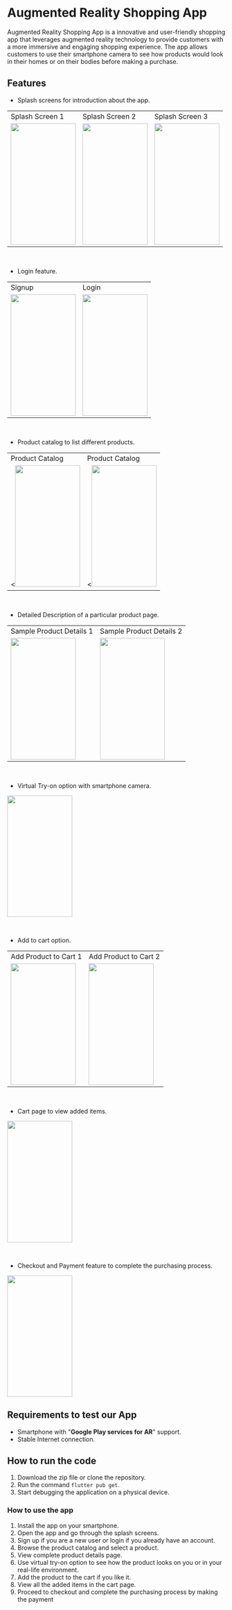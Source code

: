 # Augmented Reality Shopping App

Augmented Reality Shopping App is a innovative and user-friendly shopping app that leverages augmented reality technology to provide customers with a more immersive and engaging shopping experience. The app allows customers to use their smartphone camera to see how products would look in their homes or on their bodies before making a purchase.

## Features

- Splash screens for introduction about the app.

<table>
  <tr>
    <td>Splash Screen 1</td>
     <td>Splash Screen 2</td>
     <td>Splash Screen 3</td>
  </tr>
  <tr>
    <td valign="top"><img src="https://user-images.githubusercontent.com/110174850/227733503-a6057519-6bea-490b-9a6e-8c59b783ce8c.jpg" width="150" height="280"></td>
    <td valign="top"><img src="https://user-images.githubusercontent.com/110174850/227733620-057eae40-95dc-45f8-a28b-32a75ace32fa.jpg" width="150" height="280"></td>
    <td valign="top"><img src="https://user-images.githubusercontent.com/110174850/227733627-8a6d5320-03c2-4a5d-b898-1f150521abde.jpg" width="150" height="280"></td>
  </tr>
 </table>
 
 &nbsp;
 
- Login feature.
<table>
  <tr>
    <td>Signup</td>
     <td>Login</td>
  </tr>
  <tr>
    <td valign="top"><img src="![signup](https://github.com/ganesh-vallabhareddy/AR-Shopping-App/assets/110174850/6be7f38f-e6f0-449f-97e7-b36091d5ada8).jpg" width="150" height="280"></td>
    <td valign="top"><img src="![login](https://github.com/ganesh-vallabhareddy/AR-Shopping-App/assets/110174850/ac000c43-4bc5-4564-8370-ae9341aa795e).jpg" width="150" height="280"></td>
    </td>
  </tr>
 </table>

&nbsp;

- Product catalog to list different products.
      
<table>
  <tr>
    <td>Product Catalog</td>
     <td>Product Catalog</td>
  </tr>
  <tr>
    <td valign="top"><<img src="https://user-images.githubusercontent.com/110174850/227733881-bd81603b-fed7-4dba-b6b2-f8e77041fb11.jpg" width="150" height="280"></td>
    <td valign="top"><<img src="https://user-images.githubusercontent.com/110174850/227733905-f1937b0b-0251-4efb-9757-9448a51252f1.jpg" width="150" height="280"></td>
  </tr>
 </table>

&nbsp;

- Detailed Description of a particular product page.

<table>
  <tr>
    <td>Sample Product Details 1</td>
     <td>Sample Product Details 2</td>
  </tr>
  <tr>
    <td valign="top"><img src="https://user-images.githubusercontent.com/110174850/227734129-aea22cd9-4824-480b-9c5b-b8097858c215.jpg" width="150" height="280"></td>
    <td valign="top"><img src="https://user-images.githubusercontent.com/110174850/227734136-d95faaf8-be3c-4f6c-90dc-7e5fd3b94425.jpg" width="150" height="280"></td>
  </tr>
 </table>

&nbsp;

- Virtual Try-on option with smartphone camera.
<img src="https://user-images.githubusercontent.com/110174850/227734234-343e1b26-a89b-471e-87df-8fa16a5eff6d.jpg" width="150" height="280">

&nbsp;

- Add to cart option.

 <table>
  <tr>
    <td>Add Product to Cart 1</td>
     <td>Add Product to Cart 2</td>
  </tr>
  <tr>
    <td valign="top"><img src="https://user-images.githubusercontent.com/110174850/227734334-1d60603d-f132-4354-b2c7-7c8c94197a39.jpg" width="150" height="280"></td>
    <td valign="top"><img src="https://user-images.githubusercontent.com/110174850/227734339-6196f644-c66a-46de-bd42-3a8559a14680.jpg" width="150" height="280"></td>
  </tr>
 </table>
 
 &nbsp;
 
- Cart page to view added items.
<img src="https://user-images.githubusercontent.com/110174850/227734468-33439398-5263-4ed6-a84f-e4e5db36ae95.jpg" width="150" height="280">

&nbsp;

- Checkout and Payment feature to complete the purchasing process.
<img src="https://user-images.githubusercontent.com/110174850/227734513-0552ed6a-096d-4048-983e-602b52ee53c8.jpg" width="150" height="280">


## Requirements to test our App

- Smartphone with "**Google Play services for AR**"  support.
- Stable Internet connection.
## How to run the code

1) Download the zip file or clone the repository.
2) Run the command `flutter pub get`.
3) Start debugging the application on a physical device.

### How to use the app

1) Install the app on your smartphone.
2) Open the app and go through the splash screens.
3) Sign up if you are a new user or login if you already have an account.
4) Browse the product catalog and select a product.
5) View complete product details page.
6) Use virtual try-on option to see how the product looks on you or in your real-life environment.
7) Add the product to the cart if you like it.
8) View all the added items in the cart page.
9) Proceed to checkout and complete the purchasing process by making the payment
